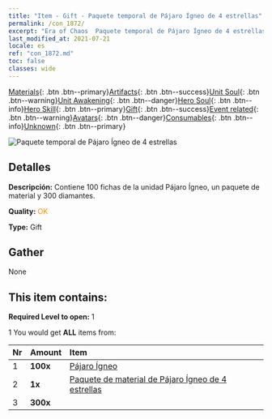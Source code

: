 ```yaml
---
title: "Item - Gift - Paquete temporal de Pájaro Ígneo de 4 estrellas"
permalink: /con_1872/
excerpt: "Era of Chaos  Paquete temporal de Pájaro Ígneo de 4 estrellas"
last_modified_at: 2021-07-21
locale: es
ref: "con_1872.md"
toc: false
classes: wide
---
```

 [Materials](/ItemsES/){: .btn .btn--primary}[Artifacts](/ItemsES/Artifacts/){: .btn .btn--success}[Unit Soul](/ItemsES/UnitSoul/){: .btn .btn--warning}[Unit Awakening](/ItemsES/UnitAwakening/){: .btn .btn--danger}[Hero Soul](/ItemsES/HeroSoul/){: .btn .btn--info}[Hero Skill](/ItemsES/HeroSkill/){: .btn .btn--primary}[Gift](/ItemsES/Gift/){: .btn .btn--success}[Event related](/ItemsES/Events/){: .btn .btn--warning}[Avatars](/ItemsES/Avatars/){: .btn .btn--danger}[Consumables](/ItemsES/Consumables/){: .btn .btn--info}[Unknown](/ItemsES/Unknown/){: .btn .btn--primary}

 ![Paquete temporal de Pájaro Ígneo de 4 estrellas](/images/t/i_907495.png)

## Detalles
 **Descripción:** Contiene 100 fichas de la unidad Pájaro Ígneo, un paquete de material y 300 diamantes.

 **Quality:** <span style="color: #FF8C00">OK</span>

 **Type:** Gift

## Gather

  None

## This item contains:

 **Required Level to open:** 1

 1 You would get **ALL** items  from:

  | Nr | Amount |     Item    |
  |:---|:-------|:------------|
  | 1 |  **100x** | [Pájaro Ígneo](/ItemsES/unt_268/) |  | 
  | 2 |  **1x** | [Paquete de material de Pájaro Ígneo de 4 estrellas](/ItemsES/con_1876/) |  | 
  | 3 |  **300x** | <i class="fas fa-gem"/> |  | 
